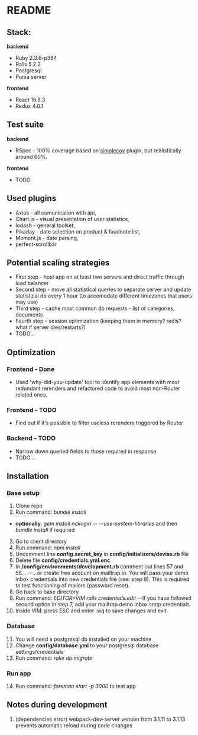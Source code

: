 # README

## Stack:

__backend__
* Ruby 2.3.6-p384
* Rails 5.2.2
* Postgresql
* Puma server

__frontend__
* React 16.8.3
* Redux 4.0.1

## Test suite

__backend__
* RSpec - 100% coverage based on [simplecov](https://github.com/colszowka/simplecov) plugin, but realistically around 60%.

__frontend__
* TODO

## Used plugins

* Axios - all comunication with api, 
* Chart.js - visual presentation of user statistics, 
* lodash - general toolset,
* Pikaday - date selection on product & foodnote list,
* Moment.js - date parsing,
* perfect-scrollbar

## Potential scaling strategies

* First step - host app on at least two servers and direct traffic through load balancer
* Second step - move all statistical queries to separate server and update statistical db every 1 hour (to accomodate different timezones that users may use)
* Third step - cache most common db requests - list of categories, documents
* Fourth step - session optimization (keeping them in memory? redis? what if server dies/restarts?)
* TODO...

## Optimization

### Frontend - Done

* Used 'why-did-you-update' tool to identify app elements with most redundant rerenders and refactored code to avoid most non-Router related ones.

### Frontend - TODO

* Find out if it's possible to filter useless rerenders triggered by Router

### Backend - TODO

* Narrow down queried fields to those required in response
* TODO...

## Installation

### Base setup
1. Clone repo
2. Run command: _bundle install_
- __optionally__: _gem install nokogiri -- --use-system-libraries_ and then _bundle install_ if required
3. Go to client directory
4. Run command: _npm install_
5. Uncomment line __config.secret_key__ in __config/initializers/devise.rb__ file
6. Delete file __config/credentials.yml.enc__
7. In __/config/environments/development.rb__ comment out lines 57 and 58...
⋅⋅⋅...or create free account on mailtrap.io. You will pass your demo inbox credentials into new credentials file (see: step 9). This is required to test functioning of mailers (password reset).
8. Go back to base directory
9. Run command: _EDITOR=VIM rails credentials:edit_
⋅⋅⋅If you have followed second option in step 7, add your mailtrap demo inbox smtp credentials.
10. Inside VIM: press ESC and enter :wq to save changes and exit. 

### Database
11. You will need a postgresql db installed on your machine
12. Change __config/database.yml__ to your postgresql database settings/credentials
13. Run command: _rake db:migrate_

### Run app
14. Run command: _foreman start -p 3000_ to test app

## Notes during development

1. (dependencies error) webpack-dev-server version from 3.1.11 to 3.1.13 prevents automatic reload during code changes